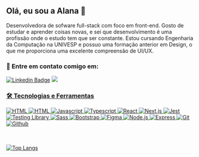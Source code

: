 ## Olá, eu sou a Alana 👋

Desenvolvedora de sofware full-stack com foco em front-end. Gosto de estudar e aprender coisas novas, e sei que desenvolvimento é uma profissão onde o estudo tem que ser constante. Estou cursando Engenharia da Computação na UNIVESP e possuo uma formação anterior em Design, o que me proporciona uma excelente compreensão de UI/UX. 

### 📧 Entre em contato comigo em:
[![Linkedin Badge](https://img.shields.io/badge/LinkedIn-0077B5?style=flat-square&logo=linkedin&logoColor=white)](https://www.linkedin.com/in/alana-bacco/)
<a href="mailto:alanabacco@gmail.com"><img src="https://img.shields.io/badge/alanabacco@gmail.com-D14836?style=flat-square&logo=gmail&logoColor=white" />

### 🛠️ Tecnologias e Ferramentas

<div>
  <img src="https://img.shields.io/badge/HTML5-E34F26?style=for-the-badge&logo=html5&logoColor=white" alt="HTML"/>
  <img src="https://img.shields.io/badge/CSS3-1572B6?style=for-the-badge&logo=css3&logoColor=white" alt="HTML"/>
  <img src="https://img.shields.io/badge/JavaScript-F7DF1E?style=for-the-badge&logo=javascript&logoColor=black" alt="Javascript"/>
  <img src="https://img.shields.io/badge/TypeScript-3178C6?style=for-the-badge&logo=typescript&logoColor=white" alt="Typescript"/>
  <img src="https://img.shields.io/badge/React-61DAFB?style=for-the-badge&logo=react&logoColor=black" alt="React"/>
  <img src="https://img.shields.io/badge/Next.js-000000?style=for-the-badge&logo=next.js&logoColor=white" alt="Next.js"/>
  <img src="https://img.shields.io/badge/Jest-C21325?style=for-the-badge&logo=jest&logoColor=white" alt="Jest"/>
  <img src="https://img.shields.io/badge/Testing_Library-E33332?style=for-the-badge&logo=testing-library&logoColor=white" alt="Testing Library"/>
  <img src="https://img.shields.io/badge/Sass-CC6699?style=for-the-badge&logo=sass&logoColor=white" alt="Sass"/>
  <img src="https://img.shields.io/badge/Bootstrap-7952B3?style=for-the-badge&logo=bootstrap&logoColor=white" alt="Bootstrap"/>
  <img src="https://img.shields.io/badge/Figma-F24E1E?style=for-the-badge&logo=figma&logoColor=white" alt="Figma"/>
  <img src="https://img.shields.io/badge/Node.js-339933?style=for-the-badge&logo=node.js&logoColor=white" alt="Node.js"/>
  <img src="https://img.shields.io/badge/Express-000000?style=for-the-badge&logo=express&logoColor=white" alt="Express"/>
  <img src="https://img.shields.io/badge/Git-F05032?style=for-the-badge&logo=git&logoColor=white" alt="Git"/>
  <img src="https://img.shields.io/badge/Github-181717?style=for-the-badge&logo=github&logoColor=white" alt="Github"/>
</div>
<br/><br/>
  
[![Top Langs](https://github-readme-stats.vercel.app/api/top-langs/?username=alanabacco&layout=compact)](https://github.com/anuraghazra/github-readme-stats)


<!-- 
QUERO ADICIONAR NO FUTURO PRÓXIMO:
<img src="https://img.shields.io/badge/Storybook-FF4785?style=for-the-badge&logo=storybook&logoColor=white" alt="Storybook"/>
<img src="https://img.shields.io/badge/Tailwind_CSS-06B6D4?style=for-the-badge&logo=tailwindcss&logoColor=white" alt="Tailwind CSS"/>
<img src="https://img.shields.io/badge/c%23-239120?style=for-the-badge&logo=c-sharp&logoColor=white" alt="C#"/>
<img src="https://img.shields.io/badge/.Net-512BD4?style=for-the-badge&logo=.net&logoColor=white" alt=".Net"/>
<img src="https://img.shields.io/badge/MUI-007FFF?style=for-the-badge&logo=mui&logoColor=white" alt="MUI"/>
<img src="https://img.shields.io/badge/Angular-E23237?style=for-the-badge&logo=angularjs&logoColor=white" alt="Angular"/>
<img src="https://img.shields.io/badge/Cypress-17202C?style=for-the-badge&logo=cypress&logoColor=white" alt="Cypress"/>
---

### Hi there 👋

**alanabacco/alanabacco** is a ✨ _special_ ✨ repository because its `README.md` (this file) appears on your GitHub profile.

Here are some ideas to get you started:

- 🔭 I’m currently working on ...
- 🌱 I’m currently learning ...
- 👯 I’m looking to collaborate on ...
- 🤔 I’m looking for help with ...
- 💬 Ask me about ...
- 📫 How to reach me: ...
- 😄 Pronouns: ...
- ⚡ Fun fact: ...
-->
